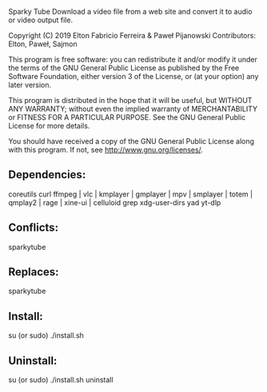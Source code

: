 Sparky Tube
Download a video file from a web site and convert it to audio or video output file.

Copyright (C) 2019 Elton Fabricio Ferreira & Paweł Pijanowski
Contributors: Elton, Paweł, Sajmon

This program is free software: you can redistribute it and/or modify
it under the terms of the GNU General Public License as published by
the Free Software Foundation, either version 3 of the License, or
(at your option) any later version.

This program is distributed in the hope that it will be useful,
but WITHOUT ANY WARRANTY; without even the implied warranty of
MERCHANTABILITY or FITNESS FOR A PARTICULAR PURPOSE.  See the
GNU General Public License for more details.

You should have received a copy of the GNU General Public License
along with this program.  If not, see <http://www.gnu.org/licenses/>.

Dependencies:
-------------
coreutils
curl
ffmpeg | vlc | kmplayer | gmplayer | mpv | smplayer | totem | qmplay2 | rage | xine-ui | celluloid
grep
xdg-user-dirs
yad
yt-dlp

Conflicts:
-------------
sparkytube

Replaces:
-------------
sparkytube

Install:
-------------
su (or sudo) 
./install.sh

Uninstall:
-------------
su (or sudo)
./install.sh uninstall
